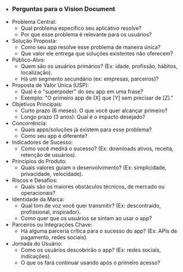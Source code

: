 - ### Perguntas para o Vision Document
- Problema Central:
	- Qual problema específico seu aplicativo resolve?
	- Por que esse problema é relevante para os usuários?
- Solução Proposta:
	- Como seu app resolve esse problema de maneira única?
	- Que valor ele entrega que soluções existentes não oferecem?
- Público-Alvo:
	- Quem são os usuários primários? (Ex: idade, profissão, hábitos, localização).
	- Há um segmento secundário (ex: empresas, parceiros)?
- Proposta de Valor Única (USP):
	- Qual é o "superpoder" do seu app em uma frase?
	- Exemplo: "O primeiro app de [X] que [Y] sem precisar de [Z]."
- Objetivos Principais:
	- Curto prazo (6 meses): O que você quer alcançar primeiro?
	- Longo prazo (3 anos): Qual é o impacto desejado?
- Concorrência:
	- Quais apps/soluções já existem para esse problema?
	- Como seu app é diferente?
- Indicadores de Sucesso:
	- Como você medirá o sucesso? (Ex: downloads ativos, receita, retenção de usuários).
- Princípios do Produto:
	- Quais valores guiam o desenvolvimento? (Ex: simplicidade, privacidade, velocidade).
- Riscos e Desafios:
	- Quais são os maiores obstáculos técnicos, de mercado ou operacionais?
- Identidade da Marca:
	- Qual tom de voz você quer transmitir? (Ex: descontraído, profissional, inspirador).
	- Como quer que os usuários se sintam ao usar o app?
- Parceiros ou Integrações Chave:
	- Há alguma parceria crítica para o sucesso do app? (Ex: APIs de pagamento, redes sociais).
- Jornada do Usuário:
	- Como os usuários descobrirão o app? (Ex: redes sociais, indicações).
	- O que os fará continuar usando após o primeiro acesso?
